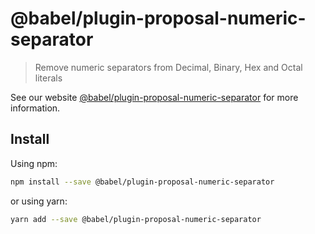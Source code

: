 # @babel/plugin-proposal-numeric-separator

> Remove numeric separators from Decimal, Binary, Hex and Octal literals

See our website [@babel/plugin-proposal-numeric-separator](https://babeljs.io/docs/en/next/babel-plugin-proposal-numeric-separator.html) for more information.

## Install

Using npm:

```sh
npm install --save @babel/plugin-proposal-numeric-separator
```

or using yarn:

```sh
yarn add --save @babel/plugin-proposal-numeric-separator
```
